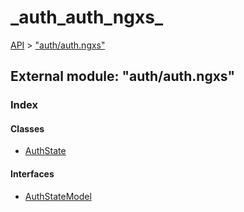 # \_auth\_auth\_ngxs\_

[API](../../api-1.md) &gt; ["auth/auth.ngxs"](_auth_auth_ngxs_.md)

## External module: "auth/auth.ngxs"

### Index

#### Classes

* [AuthState](../classes/_auth_auth_ngxs_.authstate.md)

#### Interfaces

* [AuthStateModel](../interfaces/_auth_auth_ngxs_.authstatemodel.md)

